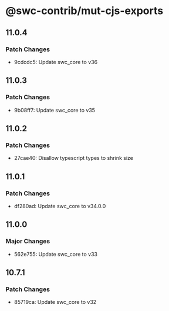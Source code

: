 # @swc-contrib/mut-cjs-exports

## 11.0.4

### Patch Changes

- 9cdcdc5: Update swc_core to v36

## 11.0.3

### Patch Changes

- 9b08ff7: Update swc_core to v35

## 11.0.2

### Patch Changes

- 27cae40: Disallow typescript types to shrink size

## 11.0.1

### Patch Changes

- df280ad: Update swc_core to v34.0.0

## 11.0.0

### Major Changes

- 562e755: Update swc_core to v33

## 10.7.1

### Patch Changes

- 85719ca: Update swc_core to v32
